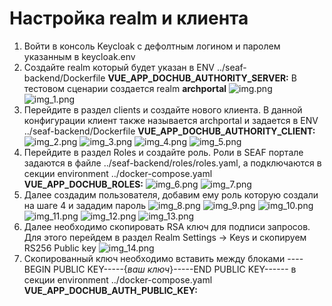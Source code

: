 # Настройка realm и клиента

1. Войти в консоль Keycloak с дефолтным логином и паролем указанным в keycloak.env
2. Создайте realm который будет указан в ENV ../seaf-backend/Dockerfile **VUE_APP_DOCHUB_AUTHORITY_SERVER:**
   В тестовом сценарии создается realm **archportal**
   ![img.png](images/img.png)
   ![img_1.png](images/img_1.png)
3. Перейдите в раздел clients и создайте нового клиента. В данной конфигурации клиент также называется archportal и задается в ENV ../seaf-backend/Dockerfile **VUE_APP_DOCHUB_AUTHORITY_CLIENT:**
   ![img_2.png](images/img_2.png)
   ![img_3.png](images/img_3.png)
   ![img_4.png](images/img_4.png)
   ![img_5.png](images/img_5.png)
4. Перейдите в раздел Roles и создайте роль. Роли в SEAF портале задаются в файле ../seaf-backend/roles/roles.yaml, а подключаются в секции environment ../docker-compose.yaml **VUE_APP_DOCHUB_ROLES:**
   ![img_6.png](images/img_6.png)
   ![img_7.png](images/img_7.png)
5. Далее создадим пользователя, добавим ему роль которую создали на шаге 4 и зададим пароль
   ![img_8.png](images/img_8.png)
   ![img_9.png](images/img_9.png)
   ![img_10.png](images/img_10.png)
   ![img_11.png](images/img_11.png)
   ![img_12.png](images/img_12.png)
   ![img_13.png](images/img_13.png)
6. Далее необходимо скопировать RSA ключ для подписи запросов. Для этого перейдем в раздел Realm Settings -> Keys и скопируем RS256 Public key
   ![img_14.png](images/img_14.png)
7. Скопированный ключ необходимо вставить между блоками ----BEGIN PUBLIC KEY-----{_ваш ключ_}-----END PUBLIC KEY------ в секции environment ../docker-compose.yaml **VUE_APP_DOCHUB_AUTH_PUBLIC_KEY:**